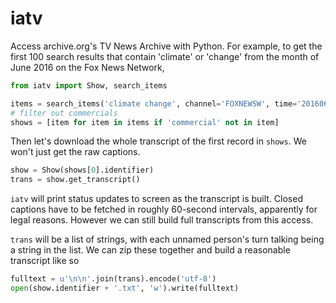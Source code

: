 # iatv

Access archive.org's TV News Archive with Python. For example, to get
the first 100 search results that contain 'climate' or 'change' from
the month of June 2016 on the Fox News Network,

```python
from iatv import Show, search_items

items = search_items('climate change', channel='FOXNEWSW', time='201606', rows=100)
# filter out commercials
shows = [item for item in items if 'commercial' not in item]
```

Then let's download the whole transcript of the first record in
`shows`. We won't just get the raw captions.

```python
show = Show(shows[0].identifier)
trans = show.get_transcript()
```

`iatv` will print status updates to screen as the transcript is built.
Closed captions have to be fetched in roughly 60-second intervals,
apparently for legal reasons. However we can still build full
transcripts from this access.

`trans` will be a list of strings, with each unnamed person's turn
talking being a string in the list. We can zip these together and
build a reasonable transcript like so

```python
fulltext = u'\n\n'.join(trans).encode('utf-8')
open(show.identifier + '.txt', 'w').write(fulltext)
```
